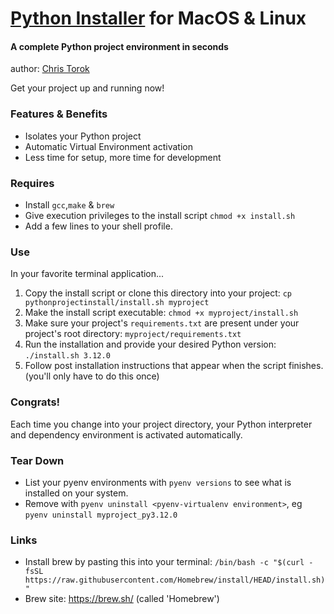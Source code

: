 
# <u>Python Installer</u> for MacOS & Linux

#### A complete Python project environment in seconds
author: <a href="https://www.linkedin.com/in/chris-torok/">Chris Torok</a>

Get your project up and running now!

### Features & Benefits
- Isolates your Python project
- Automatic Virtual Environment activation
- Less time for setup, more time for development


### Requires

- Install `gcc`,`make` & `brew`
- Give execution privileges to the install script `chmod +x install.sh`
- Add a few lines to your shell profile.


### Use

In your favorite terminal application...
1. Copy the install script or clone this directory into your project: `cp pythonprojectinstall/install.sh myproject`
2. Make the install script executable: `chmod +x myproject/install.sh`
3. Make sure your project's `requirements.txt` are present under your project's root directory: `myproject/requirements.txt`
4. Run the installation and provide your desired Python version: `./install.sh 3.12.0`
5. Follow post installation instructions that appear when the script finishes. (you'll only have to do this once)

### Congrats!

Each time you change into your project directory, your Python interpreter and dependency environment is activated automatically.


### Tear Down

- List your pyenv environments with `pyenv versions` to see what is installed on your system.
- Remove with `pyenv uninstall <pyenv-virtualenv environment>`, eg `pyenv uninstall myproject_py3.12.0`


### Links

- Install brew by pasting this into your terminal: `/bin/bash -c "$(curl -fsSL https://raw.githubusercontent.com/Homebrew/install/HEAD/install.sh)"`
- Brew site: https://brew.sh/ (called 'Homebrew')
